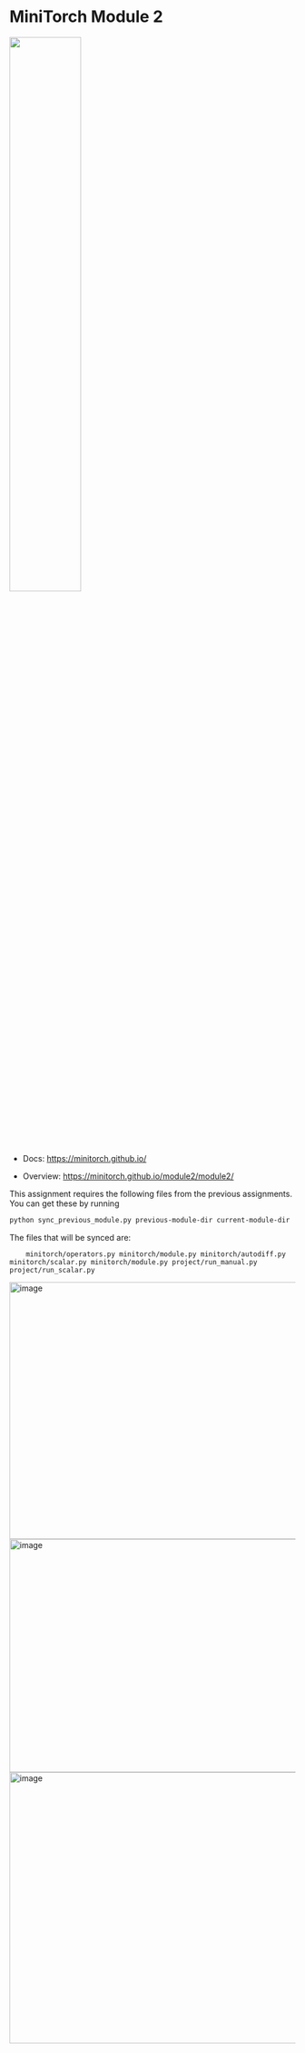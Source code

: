 # MiniTorch Module 2

<img src="https://minitorch.github.io/minitorch.svg" width="50%">


* Docs: https://minitorch.github.io/

* Overview: https://minitorch.github.io/module2/module2/

This assignment requires the following files from the previous assignments. You can get these by running

```bash
python sync_previous_module.py previous-module-dir current-module-dir
```

The files that will be synced are:

        minitorch/operators.py minitorch/module.py minitorch/autodiff.py minitorch/scalar.py minitorch/module.py project/run_manual.py project/run_scalar.py

<img width="513" height="452" alt="image" src="https://github.com/user-attachments/assets/d6301cc6-fb65-4be1-8a61-d564fd56862b" />

<img width="531" height="410" alt="image" src="https://github.com/user-attachments/assets/2d131e2d-ca2a-4382-9b61-d60c18ca09b8" />

<img width="522" height="477" alt="image" src="https://github.com/user-attachments/assets/e917cf25-587f-46a0-af52-05afc36a656b" />


